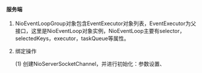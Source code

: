 #### 服务端

1. NioEventLoopGroup对象包含EventExecutor对象列表，EventExecutor为父接口，这里是NioEventLoop对象实例，NioEventLoop主要有selector，selectedKeys，executor，taskQueue等属性。

2. 绑定操作

   (1) 创建NioServerSocketChannel，并进行初始化：参数设置、